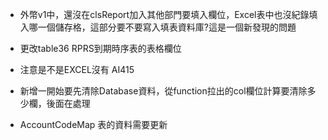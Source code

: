 - 外幣v1中，還沒在clsReport加入其他部門要填入欄位，Excel表中也沒紀錄填入哪一個儲存格，這部分要不要寫入填表資料庫?這是一個新發現的問題

- 更改table36 RPRS到期時序表的表格欄位
- 注意是不是EXCEL沒有 AI415 
- 新增一開始要先清除Database資料，從function拉出的col欄位計算要清除多少欄，後面在處理
- AccountCodeMap 表的資料需要更新
  
